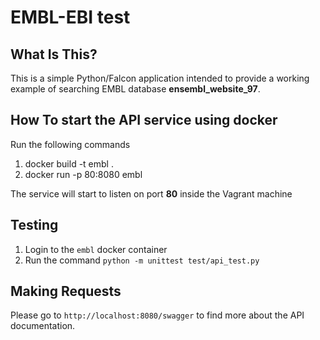 EMBL-EBI test
==============================



What Is This?
-------------

This is a simple Python/Falcon application intended to provide a working example of searching EMBL database <b>ensembl_website_97</b>. 


How To start the API service using docker
---------------
Run the following commands 
1. docker build -t embl .
2. docker run -p 80:8080 embl 

The service will start to listen on port <b>80</b> inside the Vagrant machine

Testing
-------

1. Login to the `embl` docker container 
2. Run the command `python -m unittest test/api_test.py`


Making Requests
---------------

Please go to `http://localhost:8080/swagger` to find more about the API documentation. 